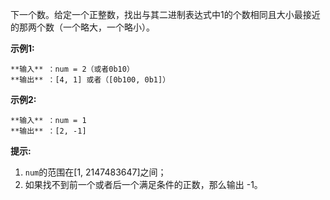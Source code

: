 下一个数。给定一个正整数，找出与其二进制表达式中1的个数相同且大小最接近的那两个数（一个略大，一个略小）。

**示例1:**

    
    
    **输入** ：num = 2（或者0b10）
    **输出** ：[4, 1] 或者（[0b100, 0b1]）
    

**示例2:**

    
    
    **输入** ：num = 1
    **输出** ：[2, -1]
    

**提示:**

  1. `num`的范围在[1, 2147483647]之间；
  2. 如果找不到前一个或者后一个满足条件的正数，那么输出 -1。

